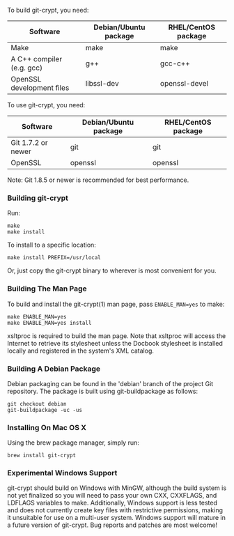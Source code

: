 To build git-crypt, you need:

| Software                  | Debian/Ubuntu package | RHEL/CentOS package|
|---------------------------|-----------------------|--------------------|
|Make                       | make                  | make               |
|A C++ compiler (e.g. gcc)  | g++                   | gcc-c++            |
|OpenSSL development files  | libssl-dev            | openssl-devel      |


To use git-crypt, you need:

| Software                  | Debian/Ubuntu package | RHEL/CentOS package  |
|---------------------------|-----------------------|----------------------|
|Git 1.7.2 or newer         | git                   | git                  |
|OpenSSL                    | openssl               | openssl              |

Note: Git 1.8.5 or newer is recommended for best performance.


### Building git-crypt

Run:

    make
    make install

To install to a specific location:

    make install PREFIX=/usr/local

Or, just copy the git-crypt binary to wherever is most convenient for you.


### Building The Man Page

To build and install the git-crypt(1) man page, pass `ENABLE_MAN=yes` to make:

    make ENABLE_MAN=yes
    make ENABLE_MAN=yes install

xsltproc is required to build the man page.  Note that xsltproc will access
the Internet to retrieve its stylesheet unless the Docbook stylesheet is
installed locally and registered in the system's XML catalog.


### Building A Debian Package

Debian packaging can be found in the 'debian' branch of the project Git
repository.  The package is built using git-buildpackage as follows:

    git checkout debian
    git-buildpackage -uc -us


### Installing On Mac OS X

Using the brew package manager, simply run:

    brew install git-crypt

### Experimental Windows Support

git-crypt should build on Windows with MinGW, although the build system
is not yet finalized so you will need to pass your own CXX, CXXFLAGS, and
LDFLAGS variables to make.  Additionally, Windows support is less tested
and does not currently create key files with restrictive permissions,
making it unsuitable for use on a multi-user system.  Windows support
will mature in a future version of git-crypt.  Bug reports and patches
are most welcome!
